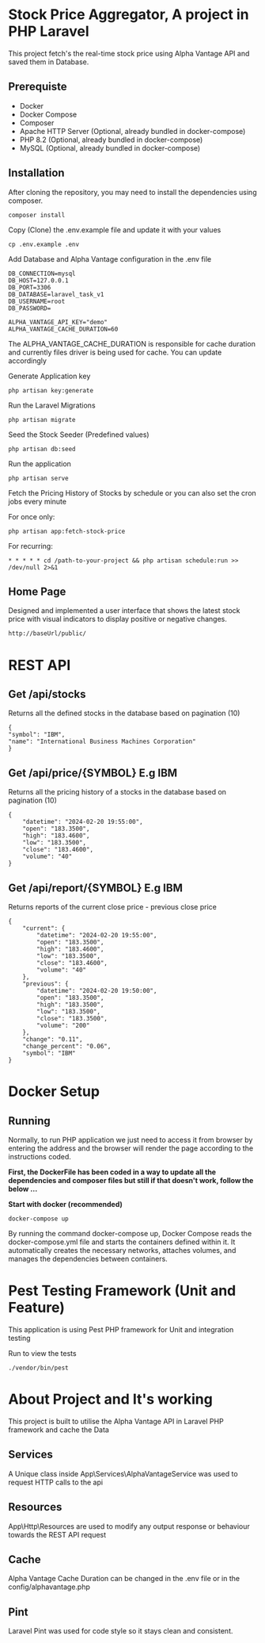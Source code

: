 # Stock Price Aggregator, A project in PHP Laravel

This project fetch's the real-time stock price using Alpha Vantage API and saved them in Database.

## Prerequiste

-   Docker
-   Docker Compose
-   Composer
-   Apache HTTP Server (Optional, already bundled in docker-compose)
-   PHP 8.2 (Optional, already bundled in docker-compose)
-   MySQL (Optional, already bundled in docker-compose)

## Installation

After cloning the repository, you may need to install the dependencies using composer.

```
composer install
```

Copy (Clone) the .env.example file and update it with your values

```
cp .env.example .env
```

Add Database and Alpha Vantage configuration in the .env file

```
DB_CONNECTION=mysql
DB_HOST=127.0.0.1
DB_PORT=3306
DB_DATABASE=laravel_task_v1
DB_USERNAME=root
DB_PASSWORD=

ALPHA_VANTAGE_API_KEY="demo"
ALPHA_VANTAGE_CACHE_DURATION=60
```

The ALPHA_VANTAGE_CACHE_DURATION is responsible for cache duration and currently files driver is being used for cache. You can update accordingly

Generate Application key

```
php artisan key:generate
```

Run the Laravel Migrations

```
php artisan migrate
```

Seed the Stock Seeder (Predefined values)

```
php artisan db:seed
```

Run the application

```
php artisan serve
```

Fetch the Pricing History of Stocks by schedule or you can also set the cron jobs every minute

For once only:

```
php artisan app:fetch-stock-price
```

For recurring:

```
* * * * * cd /path-to-your-project && php artisan schedule:run >> /dev/null 2>&1
```

## Home Page

Designed and implemented a user interface that shows the latest stock price with visual indicators to display positive or negative changes.

```
http://baseUrl/public/
```

# REST API

## Get /api/stocks

Returns all the defined stocks in the database based on pagination (10)

```
{
"symbol": "IBM",
"name": "International Business Machines Corporation"
}
```

## Get /api/price/{SYMBOL}      E.g IBM

Returns all the pricing history of a stocks in the database based on pagination (10)

```
{
    "datetime": "2024-02-20 19:55:00",
    "open": "183.3500",
    "high": "183.4600",
    "low": "183.3500",
    "close": "183.4600",
    "volume": "40"
}
```

## Get /api/report/{SYMBOL}      E.g IBM
Returns reports of the current close price - previous close price 
```
{
    "current": {
        "datetime": "2024-02-20 19:55:00",
        "open": "183.3500",
        "high": "183.4600",
        "low": "183.3500",
        "close": "183.4600",
        "volume": "40"
    },
    "previous": {
        "datetime": "2024-02-20 19:50:00",
        "open": "183.3500",
        "high": "183.3500",
        "low": "183.3500",
        "close": "183.3500",
        "volume": "200"
    },
    "change": "0.11",
    "change_percent": "0.06",
    "symbol": "IBM"
}
```


# Docker Setup
## Running
Normally, to run PHP application we just need to access it from browser by entering the address and the browser will render the page according to the instructions coded. 

**First, the DockerFile has been coded in a way to update all the dependencies and composer files but still if that doesn't work, follow the below ...**

**Start with docker (recommended)**
```
docker-compose up
```

By running the command docker-compose up, Docker Compose reads the docker-compose.yml file and starts the containers defined within it. It automatically creates the necessary networks, attaches volumes, and manages the dependencies between containers.



# Pest Testing Framework (Unit and Feature)
This application is using Pest PHP framework for Unit and integration testing

Run to view the tests
```
./vendor/bin/pest
```


# About Project and It's working

This project is built to utilise the Alpha Vantage API in Laravel PHP framework and cache the Data

## Services
A Unique class inside App\Services\AlphaVantageService was used to request HTTP calls to the api

## Resources
App\Http\Resources are used to modify any output response or behaviour towards the REST API request

## Cache
Alpha Vantage Cache Duration can be changed in the .env file or in the config/alphavantage.php

## Pint
Laravel Pint was used for code style so it stays clean and consistent.

